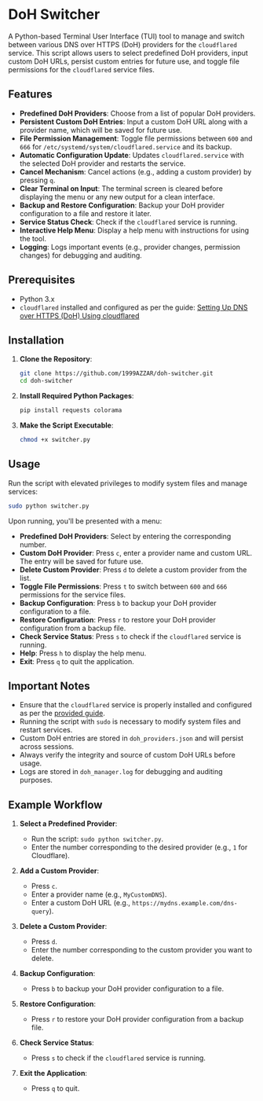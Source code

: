 # DoH Switcher

A Python-based Terminal User Interface (TUI) tool to manage and switch between various DNS over HTTPS (DoH) providers for the `cloudflared` service. This script allows users to select predefined DoH providers, input custom DoH URLs, persist custom entries for future use, and toggle file permissions for the `cloudflared` service files.

## Features

- **Predefined DoH Providers**: Choose from a list of popular DoH providers.
- **Persistent Custom DoH Entries**: Input a custom DoH URL along with a provider name, which will be saved for future use.
- **File Permission Management**: Toggle file permissions between `600` and `666` for `/etc/systemd/system/cloudflared.service` and its backup.
- **Automatic Configuration Update**: Updates `cloudflared.service` with the selected DoH provider and restarts the service.
- **Cancel Mechanism**: Cancel actions (e.g., adding a custom provider) by pressing `q`.
- **Clear Terminal on Input**: The terminal screen is cleared before displaying the menu or any new output for a clean interface.
- **Backup and Restore Configuration**: Backup your DoH provider configuration to a file and restore it later.
- **Service Status Check**: Check if the `cloudflared` service is running.
- **Interactive Help Menu**: Display a help menu with instructions for using the tool.
- **Logging**: Logs important events (e.g., provider changes, permission changes) for debugging and auditing.

## Prerequisites

- Python 3.x
- `cloudflared` installed and configured as per the guide: [Setting Up DNS over HTTPS (DoH) Using cloudflared](https://gist.github.com/1999AZZAR/d5b9207aaa3302dc7fa9bab1fa4fb80f)

## Installation

1. **Clone the Repository**:

   ```bash
   git clone https://github.com/1999AZZAR/doh-switcher.git
   cd doh-switcher
   ```

2. **Install Required Python Packages**:

   ```bash
   pip install requests colorama
   ```

3. **Make the Script Executable**:

   ```bash
   chmod +x switcher.py
   ```

## Usage

Run the script with elevated privileges to modify system files and manage services:

```bash
sudo python switcher.py
```

Upon running, you'll be presented with a menu:

- **Predefined DoH Providers**: Select by entering the corresponding number.
- **Custom DoH Provider**: Press `c`, enter a provider name and custom URL. The entry will be saved for future use.
- **Delete Custom Provider**: Press `d` to delete a custom provider from the list.
- **Toggle File Permissions**: Press `t` to switch between `600` and `666` permissions for the service files.
- **Backup Configuration**: Press `b` to backup your DoH provider configuration to a file.
- **Restore Configuration**: Press `r` to restore your DoH provider configuration from a backup file.
- **Check Service Status**: Press `s` to check if the `cloudflared` service is running.
- **Help**: Press `h` to display the help menu.
- **Exit**: Press `q` to quit the application.

## Important Notes

- Ensure that the `cloudflared` service is properly installed and configured as per the [provided guide](https://gist.github.com/1999AZZAR/d5b9207aaa3302dc7fa9bab1fa4fb80f).
- Running the script with `sudo` is necessary to modify system files and restart services.
- Custom DoH entries are stored in `doh_providers.json` and will persist across sessions.
- Always verify the integrity and source of custom DoH URLs before usage.
- Logs are stored in `doh_manager.log` for debugging and auditing purposes.

## Example Workflow

1. **Select a Predefined Provider**:
   - Run the script: `sudo python switcher.py`.
   - Enter the number corresponding to the desired provider (e.g., `1` for Cloudflare).

2. **Add a Custom Provider**:
   - Press `c`.
   - Enter a provider name (e.g., `MyCustomDNS`).
   - Enter a custom DoH URL (e.g., `https://mydns.example.com/dns-query`).

3. **Delete a Custom Provider**:
   - Press `d`.
   - Enter the number corresponding to the custom provider you want to delete.

4. **Backup Configuration**:
   - Press `b` to backup your DoH provider configuration to a file.

5. **Restore Configuration**:
   - Press `r` to restore your DoH provider configuration from a backup file.

6. **Check Service Status**:
   - Press `s` to check if the `cloudflared` service is running.

7. **Exit the Application**:
   - Press `q` to quit.
